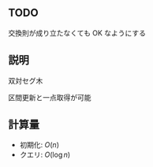 ## TODO

交換則が成り立たなくても OK なようにする

## 説明

双対セグ木

区間更新と一点取得が可能

## 計算量

- 初期化: $O(n)$
- クエリ: $O(\log n)$